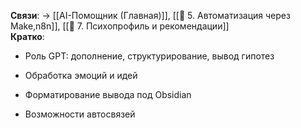 **Связи**: → [[AI-Помощник (Главная)]], [[🔄 5. Автоматизация через Make,n8n]], [[👤 7. Психопрофиль и рекомендации]]  
**Кратко**:

- Роль GPT: дополнение, структурирование, вывод гипотез
    
- Обработка эмоций и идей
    
- Форматирование вывода под Obsidian
    
- Возможности автосвязей